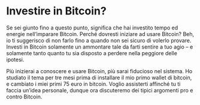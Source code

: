 # Investire in Bitcoin?

Se sei giunto fino a questo punto, significa che hai investito tempo ed energie nell’imparare Bitcoin. Perché dovresti iniziare ad usare Bitcoin? Beh, io ti suggerisco di non farlo fino a quando non sei sicuro di volerlo provare. Investi in Bitcoin solamente un ammontare tale da farti sentire a tuo agio – e solamente tanto quanto tu sia disposto a perdere nella peggiore delle ipotesi.

Più inizierai a conoscere e usare Bitcoin, più sarai fiducioso nel sistema. Ho studiato il tema per tre mesi prima di installare il mio primo wallet di bitcoin, e cambiato i miei primi 75 euro in bitcoin. Voglio assisterti affinché tu ti faccia un’idea personale, dunque ora discuteremo dei tipici argomenti pro e contro Bitcoin.

